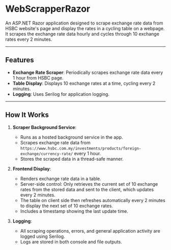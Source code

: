 # WebScrapperRazor

An ASP.NET Razor application designed to scrape exchange rate data from HSBC website's page and display the rates in a cycling table on a webpage. It scrapes the exchange rate data hourly and cycles through 10 exchange rates every 2 minutes.

---

## Features

- **Exchange Rate Scraper**: Periodically scrapes exchange rate data every 1 hour from HSBC page.
- **Table Display**: Displays 10 exchange rates at a time, cycling every 2 minutes.
- **Logging**: Uses Serilog for application logging.

---

## How It Works

1. **Scraper Background Service**:
   - Runs as a hosted background service in the app.
   - Scrapes exchange rate data from `https://www.hsbc.com.my/investments/products/foreign-exchange/currency-rate/` every 1 hour.
   - Stores the scraped data in a thread-safe manner.

2. **Frontend Display**:
   - Renders exchange rate data in a table.
   - Server-side control: Only retrieves the current set of 10 exchange rates from the stored data and sent to the client, which updates every 2 minutes.
   - The table on client side then refreshes automatically every 2 minutes to display the next set of 10 exchange rates.
   - Includes a timestamp showing the last update time.

3. **Logging**:
   - All scraping operations, errors, and general application activity are logged using Serilog.
   - Logs are stored in both console and file outputs.
